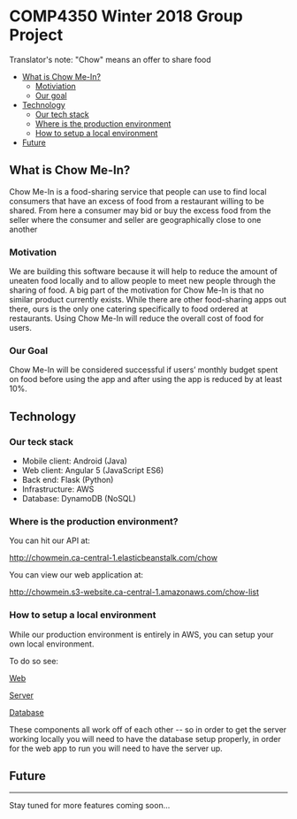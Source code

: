 # **COMP4350 Winter 2018 Group Project**
Translator's note: "Chow" means an offer to share food

* [What is Chow Me-In?](#what-is-chow-me-in)
    * [Motiviation](#motivation)
    * [Our goal](#our-goal)
* [Technology](#technology)
    * [Our tech stack](#our-teck-stack)
    * [Where is the production environment](#where-is-the-production-environment)
    * [How to setup a local environment](#how-to-setup-a-local-environment)
* [Future](#future)

## **What is Chow Me-In?**
Chow Me-In is a food-sharing service that people can use to find local consumers that have an
excess of food from a restaurant willing to be shared. From here a consumer may bid or buy the
excess food from the seller where the consumer and seller are geographically close to one
another

### **Motivation**
We are building this software because it will help to reduce the amount of uneaten food locally
and to allow people to meet new people through the sharing of food. A big part of the motivation
for Chow Me-In is that no similar product currently exists. While there are other food-sharing
apps out there, ours is the only one catering specifically to food ordered at restaurants. Using
Chow Me-In will reduce the overall cost of food for users.

### **Our Goal**
Chow Me-In will be considered successful if users’ monthly budget spent on food before using
the app and after using the app is reduced by at least 10%.

## **Technology**

### **Our teck stack**

- Mobile client: Android (Java)
- Web client: Angular 5 (JavaScript ES6)
- Back end: Flask (Python)
- Infrastructure: AWS
- Database: DynamoDB (NoSQL)

### **Where is the production environment?**

You can hit our API at:

http://chowmein.ca-central-1.elasticbeanstalk.com/chow

You can view our web application at:

http://chowmein.s3-website.ca-central-1.amazonaws.com/chow-list


### **How to setup a local environment**

While our production environment is entirely in AWS, you can setup your own local environment.

To do so see:

[Web](web/README.md)

[Server](server/README.md)

[Database](/server/chowmein/database/README.md)

These components all work off of each other -- so in order to get the server working locally you will need to have the database setup properly, in order for the web app to run you will need to have the server up.

## **Future**
---
Stay tuned for more features coming soon...
